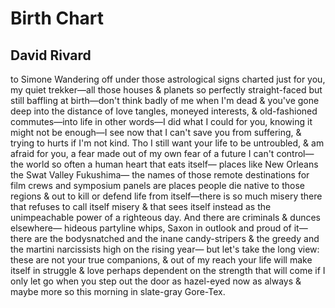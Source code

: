 # Birth Chart
## David Rivard
to Simone
Wandering off under those astrological signs
charted just for you, my quiet trekker—all
those houses & planets so perfectly straight-faced
but still baffling at birth—don't think badly
of me when I'm dead & you've gone deep
into the distance of love tangles, moneyed
interests, & old-fashioned commutes—into life
in other words—I did what I could for you, knowing
it might not be enough—I see now that I can't
save you from suffering, & trying to hurts
if I'm not kind. Tho I still want your life to be
untroubled, & am afraid for you, a fear made
out of my own fear of a future I can't control—
the world so often a human heart that eats itself—
places like New Orleans the Swat Valley Fukushima—
the names of those remote destinations for film crews
and symposium panels are places people die
native to those regions & out to kill or defend
life from itself—there is so much misery there
that refuses to call itself misery & that sees itself
instead as the unimpeachable power of a righteous day.
And there are criminals & dunces elsewhere—
hideous partyline whips, Saxon in outlook
and proud of it—there are the bodysnatched
and the inane candy-stripers & the greedy
and the martini narcissists high on the rising year—
but let's take the long view: these are not
your true companions, & out of my reach your
life will make itself in struggle & love perhaps
dependent on the strength that will come
if I only let go when you step out the door
as hazel-eyed now as always & maybe more so
this morning in slate-gray Gore-Tex.